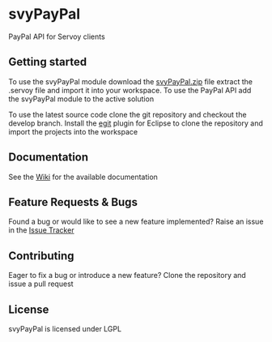 svyPayPal
=========

PayPal API for Servoy clients


Getting started
-------------
To use the svyPayPal module download the [svyPayPal.zip](https://github.com/Servoy/svyPayPal/releases) file extract the .servoy file and import it into your workspace. 
To use the PayPal API add the svyPayPal module to the active solution

To use the latest source code clone the git repository and checkout the develop branch. Install the [egit](http://www.eclipse.org/egit/download/) plugin for Eclipse to clone the repository and import the projects into the workspace


Documentation
-------------
See the [Wiki](https://github.com/Servoy/svyPayPal/wiki) for the available documentation


Feature Requests & Bugs
-----------------------
Found a bug or would like to see a new feature implemented? Raise an issue in the [Issue Tracker](https://github.com/Servoy/svyPayPal/issues)


Contributing
-------------
Eager to fix a bug or introduce a new feature? Clone the repository and issue a pull request


License
-------
svyPayPal is licensed under LGPL
